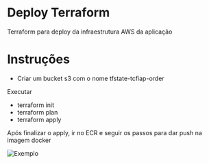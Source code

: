 # Deploy Terraform

Terraform para deploy da infraestrutura AWS da aplicação

# Instruções 

- Criar um bucket s3 com o nome tfstate-tcfiap-order

Executar 

- terraform init
- terraform plan
- terraform apply

Após finalizar o apply, ir no ECR e seguir os passos para dar push na imagem docker

![Exemplo](https://p.ipic.vip/cfuz7w.png)